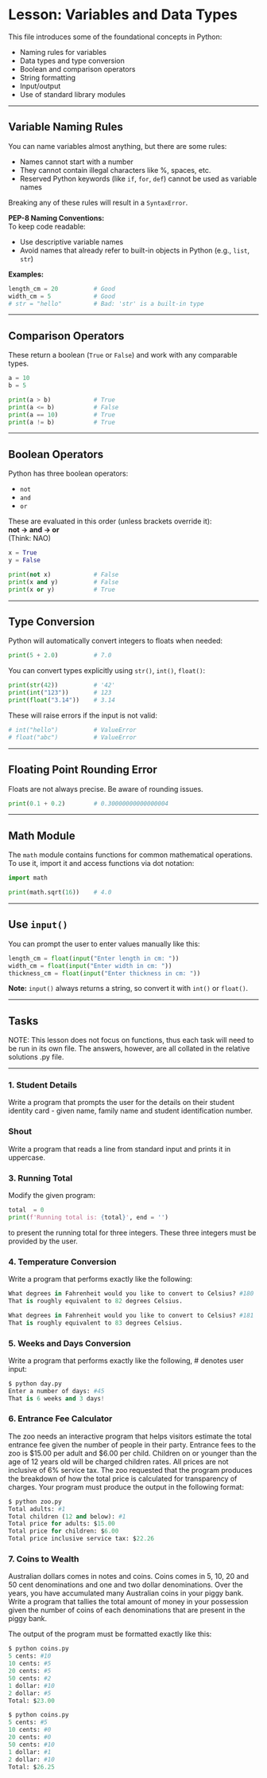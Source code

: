 
# Lesson: Variables and Data Types

This file introduces some of the foundational concepts in Python:

- Naming rules for variables  
- Data types and type conversion  
- Boolean and comparison operators  
- String formatting  
- Input/output  
- Use of standard library modules  

---

## Variable Naming Rules

You can name variables almost anything, but there are some rules:

- Names cannot start with a number  
- They cannot contain illegal characters like %, spaces, etc.  
- Reserved Python keywords (like `if`, `for`, `def`) cannot be used as variable names  

Breaking any of these rules will result in a `SyntaxError`.

**PEP-8 Naming Conventions:**  
To keep code readable:

- Use descriptive variable names  
- Avoid names that already refer to built-in objects in Python (e.g., `list`, `str`)  

**Examples:**

```python
length_cm = 20          # Good
width_cm = 5            # Good
# str = "hello"         # Bad: 'str' is a built-in type
```

---

## Comparison Operators

These return a boolean (`True` or `False`) and work with any comparable types.

```python
a = 10
b = 5

print(a > b)            # True
print(a <= b)           # False
print(a == 10)          # True
print(a != b)           # True
```

---

## Boolean Operators

Python has three boolean operators:

- `not`  
- `and`  
- `or`  

These are evaluated in this order (unless brackets override it):  
**not → and → or**  
(Think: NAO)

```python
x = True
y = False

print(not x)            # False
print(x and y)          # False
print(x or y)           # True
```

---

## Type Conversion

Python will automatically convert integers to floats when needed:

```python
print(5 + 2.0)          # 7.0
```

You can convert types explicitly using `str()`, `int()`, `float()`:

```python
print(str(42))          # '42'
print(int("123"))       # 123
print(float("3.14"))    # 3.14
```

These will raise errors if the input is not valid:

```python
# int("hello")          # ValueError
# float("abc")          # ValueError
```

---

## Floating Point Rounding Error

Floats are not always precise. Be aware of rounding issues.

```python
print(0.1 + 0.2)        # 0.30000000000000004
```

---

## Math Module

The `math` module contains functions for common mathematical operations.  
To use it, import it and access functions via dot notation:

```python
import math

print(math.sqrt(16))    # 4.0
```

---

## Use `input()`

You can prompt the user to enter values manually like this:

```python
length_cm = float(input("Enter length in cm: "))
width_cm = float(input("Enter width in cm: "))
thickness_cm = float(input("Enter thickness in cm: "))
```

**Note:** `input()` always returns a string, so convert it with `int()` or `float()`.

---

## Tasks

NOTE: This lesson does not focus on functions, thus each task will need to be run in its own file. The answers, however, are all collated in the relative solutions .py file.

---
### 1. Student Details
Write a program that prompts the user for the details on their student identity card - given name, family name and student identification number. 

### Shout
Write a program that reads a line from standard input and prints it in uppercase.

### 3. Running Total
Modify the given program:

```python
total  = 0
print(f'Running total is: {total}', end = '')
```

to present the running total for three integers. These three integers must be provided by the user. 

### 4. Temperature Conversion
Write a program that performs exactly like the following:

```python
What degrees in Fahrenheit would you like to convert to Celsius? #180
That is roughly equivalent to 82 degrees Celsius.

What degrees in Fahrenheit would you like to convert to Celsius? #181
That is roughly equivalent to 83 degrees Celsius.
```

### 5. Weeks and Days Conversion
Write a program that performs exactly like the following, # denotes user input:

```python
$ python day.py
Enter a number of days: #45
That is 6 weeks and 3 days!
```

### 6. Entrance Fee Calculator
The zoo needs an interactive program that helps visitors estimate the total entrance fee given the number of people in their party. Entrance fees to the zoo is $15.00 per adult and $6.00 per child. Children on or younger than the age of 12 years old will be charged children rates. All prices are not inclusive of 6% service tax. The zoo requested that the program produces the breakdown of how the total price is calculated for transparency of charges. Your program must produce the output in the following format:

```python
$ python zoo.py
Total adults: #1
Total children (12 and below): #1
Total price for adults: $15.00
Total price for children: $6.00
Total price inclusive service tax: $22.26
```

### 7. Coins to Wealth
Australian dollars comes in notes and coins. Coins comes in 5, 10, 20 and 50 cent denominations and one and two dollar denominations. Over the years, you have accumulated many Australian coins in your piggy bank. Write a program that tallies the total amount of money in your possession given the number of coins of each denominations that are present in the piggy bank.

The output of the program must be formatted exactly like this:

```python
$ python coins.py
5 cents: #10
10 cents: #5
20 cents: #5
50 cents: #2
1 dollar: #10
2 dollar: #5
Total: $23.00

$ python coins.py
5 cents: #5
10 cents: #0
20 cents: #0
50 cents: #10
1 dollar: #1
2 dollar: #10
Total: $26.25
```